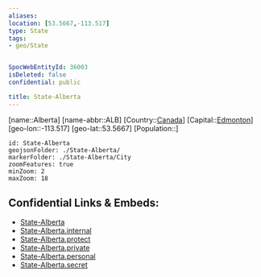 ```yaml
---
aliases: 
location: [53.5667,-113.517]
type: State
tags:
- geo/State


SpocWebEntityId: 36003
isDeleted: false
confidential: public

title: State-Alberta
---
```

[name::Alberta]
[name-abbr::ALB]
[Country::[Canada](geo/Continent/North-America/Canada.md)]
[Capital::[Edmonton](geo/Continent/North-America/Canada/City/Edmonton.md)]
[geo-lon::-113.517]
[geo-lat::53.5667]
[Population::]



```leaflet
id: State-Alberta
geojsonFolder: ./State-Alberta/
markerFolder: ./State-Alberta/City
zoomFeatures: true 
minZoom: 2 
maxZoom: 18
```


## Confidential Links & Embeds: 
- [State-Alberta](../../../../../../_public/geo/Continent/North-America/Canada/State/State-Alberta.md) 
- [State-Alberta.internal](../../../../../../_internal/geo/Continent/North-America/Canada/State/State-Alberta.internal.md) 
- [State-Alberta.protect](../../../../../../_protect/geo/Continent/North-America/Canada/State/State-Alberta.protect.md) 
- [State-Alberta.private](../../../../../../_private/geo/Continent/North-America/Canada/State/State-Alberta.private.md) 
- [State-Alberta.personal](../../../../../../_personal/geo/Continent/North-America/Canada/State/State-Alberta.personal.md) 
- [State-Alberta.secret](../../../../../../_secret/geo/Continent/North-America/Canada/State/State-Alberta.secret.md) 
